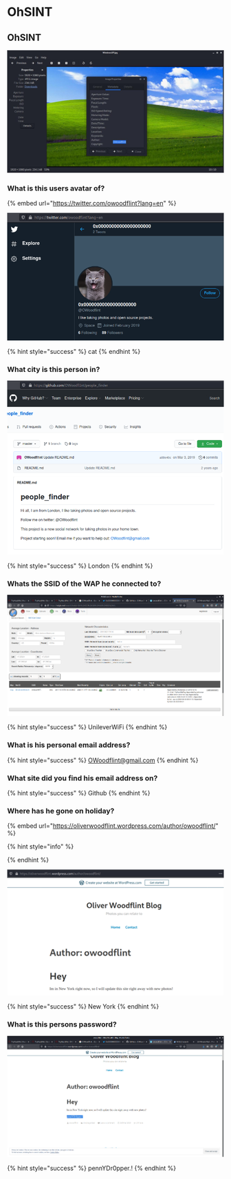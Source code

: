 # OhSINT

## OhSINT

![](../.gitbook/assets/image%20%28237%29.png)

### What is this users avatar of?

{% embed url="https://twitter.com/owoodflint?lang=en" %}

![](../.gitbook/assets/image%20%28232%29.png)

{% hint style="success" %}
cat
{% endhint %}

### What city is this person in?

![](../.gitbook/assets/image%20%28229%29.png)

{% hint style="success" %}
London
{% endhint %}

### Whats the SSID of the WAP he connected to?

![](../.gitbook/assets/image%20%28233%29.png)

{% hint style="success" %}
UnileverWiFi
{% endhint %}

### What is his personal email address?

{% hint style="success" %}
OWoodflint@gmail.com
{% endhint %}

### What site did you find his email address on?

{% hint style="success" %}
Github
{% endhint %}

### Where has he gone on holiday?

{% embed url="https://oliverwoodflint.wordpress.com/author/owoodflint/" %}

{% hint style="info" %}

{% endhint %}

![](../.gitbook/assets/image%20%28239%29.png)

{% hint style="success" %}
New York
{% endhint %}

### What is this persons password?

![](../.gitbook/assets/image%20%28236%29.png)

{% hint style="success" %}
pennYDr0pper.!
{% endhint %}

